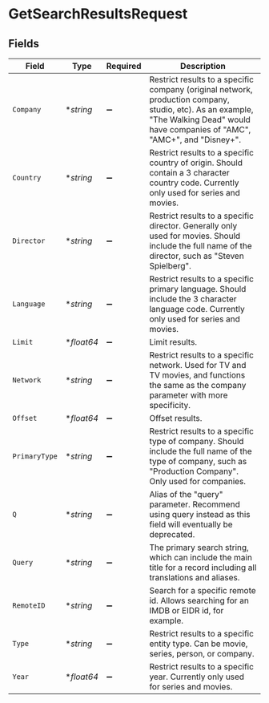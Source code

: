 # GetSearchResultsRequest


## Fields

| Field                                                                                                                                                                                | Type                                                                                                                                                                                 | Required                                                                                                                                                                             | Description                                                                                                                                                                          |
| ------------------------------------------------------------------------------------------------------------------------------------------------------------------------------------ | ------------------------------------------------------------------------------------------------------------------------------------------------------------------------------------ | ------------------------------------------------------------------------------------------------------------------------------------------------------------------------------------ | ------------------------------------------------------------------------------------------------------------------------------------------------------------------------------------ |
| `Company`                                                                                                                                                                            | **string*                                                                                                                                                                            | :heavy_minus_sign:                                                                                                                                                                   | Restrict results to a specific company (original network, production company, studio, etc).  As an example, "The Walking Dead" would have companies of "AMC", "AMC+", and "Disney+". |
| `Country`                                                                                                                                                                            | **string*                                                                                                                                                                            | :heavy_minus_sign:                                                                                                                                                                   | Restrict results to a specific country of origin. Should contain a 3 character country code. Currently only used for series and movies.                                              |
| `Director`                                                                                                                                                                           | **string*                                                                                                                                                                            | :heavy_minus_sign:                                                                                                                                                                   | Restrict results to a specific director.  Generally only used for movies.  Should include the full name of the director, such as "Steven Spielberg".                                 |
| `Language`                                                                                                                                                                           | **string*                                                                                                                                                                            | :heavy_minus_sign:                                                                                                                                                                   | Restrict results to a specific primary language.  Should include the 3 character language code.  Currently only used for series and movies.                                          |
| `Limit`                                                                                                                                                                              | **float64*                                                                                                                                                                           | :heavy_minus_sign:                                                                                                                                                                   | Limit results.                                                                                                                                                                       |
| `Network`                                                                                                                                                                            | **string*                                                                                                                                                                            | :heavy_minus_sign:                                                                                                                                                                   | Restrict results to a specific network.  Used for TV and TV movies, and functions the same as the company parameter with more specificity.                                           |
| `Offset`                                                                                                                                                                             | **float64*                                                                                                                                                                           | :heavy_minus_sign:                                                                                                                                                                   | Offset results.                                                                                                                                                                      |
| `PrimaryType`                                                                                                                                                                        | **string*                                                                                                                                                                            | :heavy_minus_sign:                                                                                                                                                                   | Restrict results to a specific type of company.  Should include the full name of the type of company, such as "Production Company".  Only used for companies.                        |
| `Q`                                                                                                                                                                                  | **string*                                                                                                                                                                            | :heavy_minus_sign:                                                                                                                                                                   | Alias of the "query" parameter.  Recommend using query instead as this field will eventually be deprecated.                                                                          |
| `Query`                                                                                                                                                                              | **string*                                                                                                                                                                            | :heavy_minus_sign:                                                                                                                                                                   | The primary search string, which can include the main title for a record including all translations and aliases.                                                                     |
| `RemoteID`                                                                                                                                                                           | **string*                                                                                                                                                                            | :heavy_minus_sign:                                                                                                                                                                   | Search for a specific remote id.  Allows searching for an IMDB or EIDR id, for example.                                                                                              |
| `Type`                                                                                                                                                                               | **string*                                                                                                                                                                            | :heavy_minus_sign:                                                                                                                                                                   | Restrict results to a specific entity type.  Can be movie, series, person, or company.                                                                                               |
| `Year`                                                                                                                                                                               | **float64*                                                                                                                                                                           | :heavy_minus_sign:                                                                                                                                                                   | Restrict results to a specific year. Currently only used for series and movies.                                                                                                      |